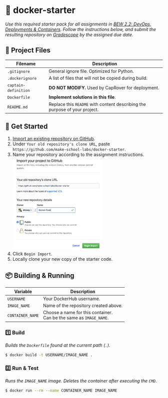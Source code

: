 # 🐳 docker-starter

_Use this required starter pack for all assignments in [BEW 2.2: DevOps, Deployments &amp; Containers](https://make.sc/bew2.2). Follow the instructions below, and submit the resulting repository on [Gradescope](https://make.sc/trackbew2.2) by the assigned due date._

## 📂 Project Files

| Filename | Description |
| -------- | ----------- |
| `.gitignore` | General ignore file. Optimized for Python. |
| `.dockerignore` | A list of files that will not be copied during build. |
| `captain-definition` | **DO NOT MODIFY.** Used by CapRover for deployment. |
| `Dockerfile` | **Implement solutions in this file**. |
| `README.md` | Replace this `README` with content describing the purpose of your project. |

## 🏁 Get Started

1. [Import an existing repository on GitHub](https://github.com/new/import).
1. Under `Your old repository's clone URL`, paste `https://github.com/make-school-labs/docker-starter`.
1. Name your repository according to the assignment instructions.
    <img src="https://github.com/Make-School-Courses/BEW-2.2-Docker-DevOps-Deployments/blob/master/Images/import.png?raw=true" width="60%">
1. Click `Begin Import`.
1. Locally clone your new copy of the starter code.

## 📦 Building & Running

| Variable | Description |
| -------- | ----------- |
| `USERNAME` | Your DockerHub username. |
| `IMAGE_NAME` | Name of the repository created above. |
| `CONTAINER_NAME` | Choose a name for this container.<br>Can be the same as `IMAGE_NAME`. |

### 1️⃣ Build

_Builds the `Dockerfile` found at the current path (`.`)._

```bash
$ docker build -t USERNAME/IMAGE_NAME .
```

### 2️⃣ Run & Test

_Runs the `IMAGE_NAME` image. Deletes the container after executing the `CMD`_.

```bash
$ docker run --rm --name CONTAINER_NAME IMAGE_NAME
```
